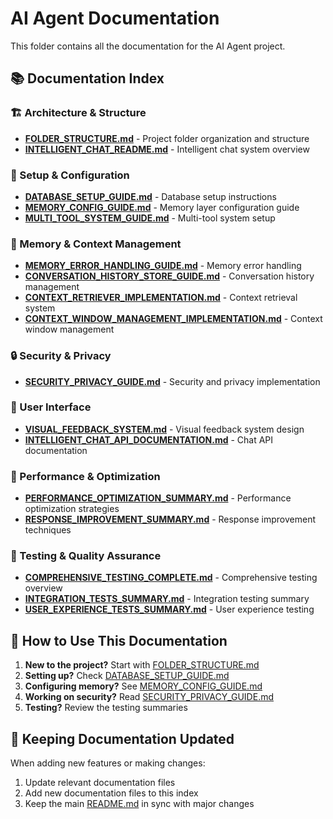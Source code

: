 # AI Agent Documentation

This folder contains all the documentation for the AI Agent project.

## 📚 Documentation Index

### 🏗️ Architecture & Structure
- [**FOLDER_STRUCTURE.md**](FOLDER_STRUCTURE.md) - Project folder organization and structure
- [**INTELLIGENT_CHAT_README.md**](INTELLIGENT_CHAT_README.md) - Intelligent chat system overview

### 🔧 Setup & Configuration
- [**DATABASE_SETUP_GUIDE.md**](DATABASE_SETUP_GUIDE.md) - Database setup instructions
- [**MEMORY_CONFIG_GUIDE.md**](MEMORY_CONFIG_GUIDE.md) - Memory layer configuration guide
- [**MULTI_TOOL_SYSTEM_GUIDE.md**](MULTI_TOOL_SYSTEM_GUIDE.md) - Multi-tool system setup

### 🧠 Memory & Context Management
- [**MEMORY_ERROR_HANDLING_GUIDE.md**](MEMORY_ERROR_HANDLING_GUIDE.md) - Memory error handling
- [**CONVERSATION_HISTORY_STORE_GUIDE.md**](CONVERSATION_HISTORY_STORE_GUIDE.md) - Conversation history management
- [**CONTEXT_RETRIEVER_IMPLEMENTATION.md**](CONTEXT_RETRIEVER_IMPLEMENTATION.md) - Context retrieval system
- [**CONTEXT_WINDOW_MANAGEMENT_IMPLEMENTATION.md**](CONTEXT_WINDOW_MANAGEMENT_IMPLEMENTATION.md) - Context window management

### 🔒 Security & Privacy
- [**SECURITY_PRIVACY_GUIDE.md**](SECURITY_PRIVACY_GUIDE.md) - Security and privacy implementation

### 🎨 User Interface
- [**VISUAL_FEEDBACK_SYSTEM.md**](VISUAL_FEEDBACK_SYSTEM.md) - Visual feedback system design
- [**INTELLIGENT_CHAT_API_DOCUMENTATION.md**](INTELLIGENT_CHAT_API_DOCUMENTATION.md) - Chat API documentation

### 🚀 Performance & Optimization
- [**PERFORMANCE_OPTIMIZATION_SUMMARY.md**](PERFORMANCE_OPTIMIZATION_SUMMARY.md) - Performance optimization strategies
- [**RESPONSE_IMPROVEMENT_SUMMARY.md**](RESPONSE_IMPROVEMENT_SUMMARY.md) - Response improvement techniques

### 🧪 Testing & Quality Assurance
- [**COMPREHENSIVE_TESTING_COMPLETE.md**](COMPREHENSIVE_TESTING_COMPLETE.md) - Comprehensive testing overview
- [**INTEGRATION_TESTS_SUMMARY.md**](INTEGRATION_TESTS_SUMMARY.md) - Integration testing summary
- [**USER_EXPERIENCE_TESTS_SUMMARY.md**](USER_EXPERIENCE_TESTS_SUMMARY.md) - User experience testing

## 📖 How to Use This Documentation

1. **New to the project?** Start with [FOLDER_STRUCTURE.md](FOLDER_STRUCTURE.md)
2. **Setting up?** Check [DATABASE_SETUP_GUIDE.md](DATABASE_SETUP_GUIDE.md)
3. **Configuring memory?** See [MEMORY_CONFIG_GUIDE.md](MEMORY_CONFIG_GUIDE.md)
4. **Working on security?** Read [SECURITY_PRIVACY_GUIDE.md](SECURITY_PRIVACY_GUIDE.md)
5. **Testing?** Review the testing summaries

## 🔄 Keeping Documentation Updated

When adding new features or making changes:
1. Update relevant documentation files
2. Add new documentation files to this index
3. Keep the main [README.md](../README.md) in sync with major changes